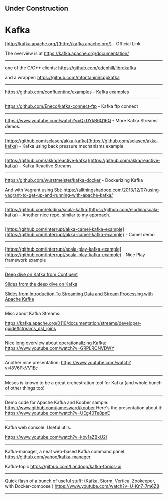 

## Under Construction

# Kafka

[http://kafka.apache.org/](http://kafka.apache.org/) - Official Link

The overview is at https://kafka.apache.org/documentation/

---

one of the C/C++ clients:
https://github.com/edenhill/librdkafka

and a wrapper:
https://github.com/mfontanini/cppkafka

---

https://github.com/confluentinc/examples - Kafka examples

---

https://github.com/Eneco/kafka-connect-ftp - Kafka ftp connect

---

https://www.youtube.com/watch?v=QkDYkB6Q16Q - More Kafka Streams demos.

---

[https://github.com/sclasen/akka-kafka](https://github.com/sclasen/akka-kafka) - Kafka using back pressure mechanisms example

---

[https://github.com/akka/reactive-kafka](https://github.com/akka/reactive-kafka) - Kafka Reactive Streams

---

https://github.com/wurstmeister/kafka-docker - Dockerizing Kafka

And with Vagrant using Sbt:
https://allthingshadoop.com/2013/12/07/using-vagrant-to-get-up-and-running-with-apache-kafka/


---

[https://github.com/elodina/scala-kafka](https://github.com/elodina/scala-kafka) - Another nice repo, similar to my approach.

---

[https://github.com/Interrupt/akka-camel-kafka-example](https://github.com/Interrupt/akka-camel-kafka-example) - Camel demo

---

[https://github.com/Interrupt/scala-play-kafka-example](https://github.com/Interrupt/scala-play-kafka-example) - Nice Play framework example


---

[Deep dive on Kafka from Confluent](https://vimeo.com/185844593/77f7d239a3)

[Slides from the deep dive on Kafka](http://www.slideshare.net/ConfluentInc/deep-dive-into-apache-kafka-66821186)

[Slides from Introduction To Streaming Data and Stream Processing with Apache Kafka](https://www.slideshare.net/ConfluentInc/introduction-to-streaming-data-and-stream-processing-with-apache-kafka)

---

Misc about Kafka Streams:

https://kafka.apache.org/0110/documentation/streams/developer-guide#streams_dsl_joins

---

Nice long overview about operationalizing Kafka:
https://www.youtube.com/watch?v=GRPLRONVDWY

---

Another nice presentation:
https://www.youtube.com/watch?v=l8V6PkVV1Ec

---

Mesos is known to be a great orchestration tool for Kafka (and whole bunch of other things too)


---

Demo code for Apache Kafka and Koober sample:
https://www.github.com/jamesward/koober
Here's the presentation about it:
https://www.youtube.com/watch?v=UEg40Te8pnE


---

Kafka web console. Useful utils.

https://www.youtube.com/watch?v=kby1aZBxU2I

---

Kafka-manager, a neat web-based Kafka command panel.
https://github.com/yahoo/kafka-manager

Kafka-topic
https://github.com/Landoop/kafka-topics-ui

---

Quick flash of a bunch of useful stuff:
(Kafka, Storm, Vertica, Zookeeper, with Docker-compose )
https://www.youtube.com/watch?v=U-Kn7-7m6Z8

---
